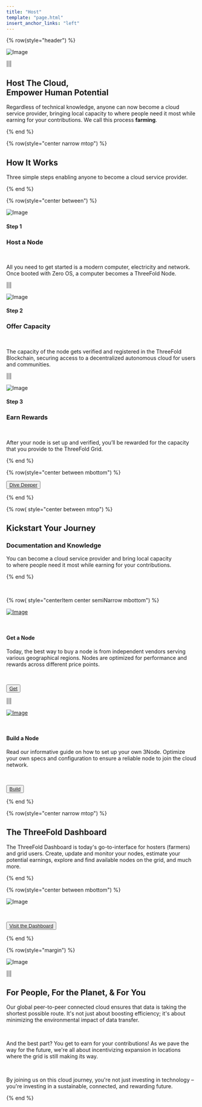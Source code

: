 ```yaml
---
title: "Host"
template: "page.html"
insert_anchor_links: "left"
---
```


<div class="container mx-auto">

<!-- section 1 -->

{% row(style="header") %}

![Image](header_host.png#mx-auto)

|||

## **Host <span class="blue">The Cloud,</span><br>Empower Human Potential**

Regardless of technical knowledge, anyone can now become a cloud service provider, bringing local capacity to where people need it most while earning for your contributions. We call this process <span class="blue">**farming**</span>.

{% end %}

</div>



<!-- section 2 -->

<div class="bg-gray-100">

<div class="container mx-auto">

{% row(style="center narrow mtop") %}

## How It Works

Three simple steps enabling anyone to become a cloud service provider.

{% end %}

{% row(style="center between") %}

![Image](step1.png#mx-auto)

#### Step 1
### Host a Node

<br>

All you need to get started is a modern computer, electricity and network. Once booted with Zero OS, a computer becomes a ThreeFold Node.

|||

![Image](step2.png#mx-auto)

#### Step 2
### Offer Capacity

<br>

The capacity of the node gets verified and registered in the ThreeFold Blockchain, securing access to a decentralized autonomous cloud for users and communities.

|||

![Image](step3.png#mx-auto)

#### Step 3
### Earn Rewards

<br>

After your node is set up and verified, you’ll be rewarded for the capacity that you provide to the ThreeFold Grid.

{% end %}

{% row(style="center between mbottom") %}

<button>[Dive Deeper](https://www.manual.grid.tf/knowledge_base/technology/grid3_howitworks.html)</button>

{% end %}

</div>
</div>



<div class="container mx-auto">

<!-- section 3 -->

{% row( style="center between mtop") %}

## **Kickstart Your Journey**

### Documentation and Knowledge

You can become a cloud service provider and bring local capacity <br> to where people need it most while earning for your contributions.

{% end %}

<br>

{% row( style="centerItem center semiNarrow mbottom") %}

[![Image](get_a_node.png#mx-auto)](https://marketplace.3node.global/)

<br>

#### **Get a Node**

Today, the best way to buy a node is from independent vendors serving various geographical regions. Nodes are optimized for performance and rewards across different price points.

<br>

<button>[Get](https://marketplace.3node.global/)</button>

|||

[![Image](build_a_node.png#mx-auto)](https://www.manual.grid.tf/documentation/farmers/3node_building/3node_building.html)

<br>

#### **Build a Node**

Read our informative guide on how to set up your own 3Node. Optimize your own specs and configuration to ensure a reliable node to join the cloud network.

<br>

<button>[Build](https://www.manual.grid.tf/documentation/farmers/3node_building/3node_building.html)</button>

{% end %}




<!-- section 4 -->


{% row(style="center narrow mtop") %}

## The ThreeFold Dashboard

The ThreeFold Dashboard is today's go-to-interface for hosters (farmers) and grid users. Create, update and monitor your nodes, estimate your potential earnings, explore and find available nodes on the grid, and much more.

{% end %}

{% row(style="center between mbottom") %}

![Image](tf_dashboard.png#mx-auto)

<br>

<button>[Visit the Dashboard](https://dashboard.grid.tf/)</button>

{% end %}

<!-- section 5 -->

{% row(style="margin") %}

![Image](people_planet_you.png#mx-auto)

|||

## **For <span class="blue">People</span>, For the <span class="blue">Planet</span>, & For <span class="blue">You</span>**

Our global peer-to-peer connected cloud ensures that data is taking the shortest possible route.  It's not just about boosting efficiency; it's about minimizing the environmental impact of data transfer.

<br>

And the best part? You get to earn for your contributions! As we pave the way for the future, we're all about incentivizing expansion in locations where the grid is still making its way.

<br>

By joining us on this cloud journey, you're not just investing in technology – you're investing in a sustainable, connected, and rewarding future.

{% end %}

</div>